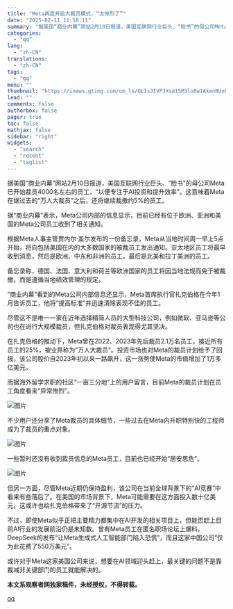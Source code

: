 ```yaml
---
title: "Meta再度开启大裁员模式，“太惨烈了”"
date: "2025-02-11 11:58:11"
summary: "据美国“商业内幕”网站2月10日报道，美国互联网行业巨头、“脸书”的母公司Meta已开始裁员400..."
categories:
  - "qq"
lang:
  - "zh-CN"
translations:
  - "zh-CN"
tags:
  - "qq"
menu: ""
thumbnail: "https://inews.gtimg.com/om_ls/OLIsJIVPJXsm15M3lo6w1AkmnRUoKaNLvOK7tt8ChVdnkAA_640360/0"
lead: ""
comments: false
authorbox: false
pager: true
toc: false
mathjax: false
sidebar: "right"
widgets:
  - "search"
  - "recent"
  - "taglist"
---
```


据美国“商业内幕”网站2月10日报道，美国互联网行业巨头、“脸书”的母公司Meta已开始裁员4000名左右的员工，“以便专注于AI投资和提升效率”。这意味着Meta在继过去的“万人大裁员”之后，还将继续裁撤约5%的员工。

据“商业内幕”表示，Meta公司内部的信息显示，目前已经有位于欧洲、亚洲和美国的Meta公司员工收到了相关通知。

根据Meta人事主管贾内尔·盖尔发布的一份备忘录，Meta从当地时间周一早上5点开始，将向包括美国在内的大多数国家的被裁员工发出通知。亚太地区员工将最早收到消息，然后是欧洲、中东和非洲的员工，最后是北美和拉丁美洲的员工。

备忘录称，德国、法国、意大利和荷兰等欧洲国家的员工将因当地法规而免于被裁撤，而是遵循当地绩效管理的规定。

“商业内幕”看到的Meta公司内部信息还显示，Meta首席执行官扎克伯格在今年1月告诉员工，他将“提高标准”并迅速清除表现不佳的员工。

尽管这不是唯一一家在近年选择精简人员的大型科技公司，例如微软、亚马逊等公司也在进行大规模裁员，但扎克伯格对裁员表现得尤其坚决。

在扎克伯格的推动下，Meta曾在2022、2023年先后裁员2.1万名员工，接近所有员工的25%，被业界称为“万人大裁员”。投资市场也对Meta的裁员计划给予了回报，该公司股价自2023年初以来一路飙升，这一涨势使Meta的市值增加了1万多亿美元。

而据海外留学求职的社区“一亩三分地”上的用户留言，目前Meta的裁员计划在员工角度看来“异常惨烈”。

![图片](https://inews.gtimg.com/om_bt/OdJe2iiQfnmHj1gwddmLmu85CG9R2-WmRHV1zH3gxejfAAA/641)

不少用户还分享了Meta裁员的具体细节，一些过去在Meta内升职特别快的工程师成为了裁员的重点对象。

![图片](https://inews.gtimg.com/om_bt/OY9XH1zowJgckNqFfm9KV24KyoR4W39mvi7ouDgd23nMkAA/641)

一些暂时还没有收到裁员信息的Meta员工，目前也已经开始“居安思危”。

![图片](https://inews.gtimg.com/om_bt/OQfNq3eUuGJ7z6axrpBQYvRVtDPMEoXu20pitAPEyrik0AA/641)

但另一方面，尽管Meta近期仍保持盈利，该公司在当前全球背景下的“AI竞赛”中看来有些落后了。在美国的市场背景下，Meta可能需要在这方面投入数十亿美元。这或许也给扎克伯格带来了“开源节流”的压力。

不过，即使Meta似乎正把主要精力都集中在AI开发的相关项目上，但能否赶上目前AI行业的发展前沿仍是未知数。曾有Meta员工在匿名职场论坛上爆料，DeepSeek的发布“让Meta生成式人工智能部门陷入恐慌”，而且这家中国公司“仅为此花费了550万美元”。

或许对于Meta这家美国公司来说，想要在AI领域迎头赶上，最关键的问题不是靠裁减非关键部门的员工就能解决的。

**本文系观察者网独家稿件，未经授权，不得转载。**

[qq](https://new.qq.com/rain/a/20250211A03QYX00)
